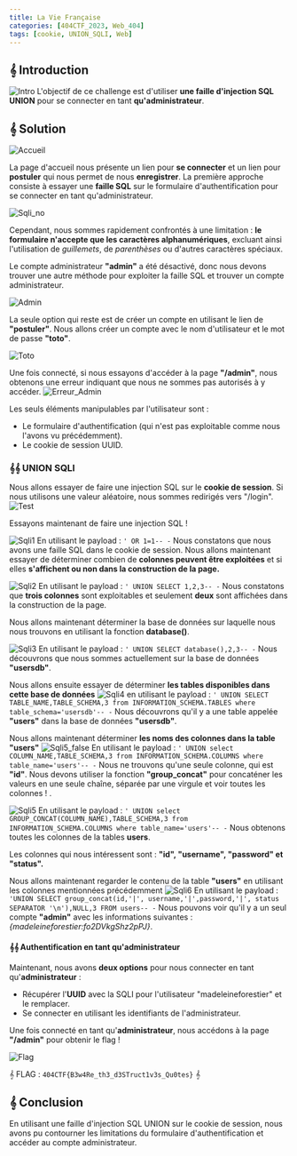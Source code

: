 ```yaml
---
title: La Vie Française
categories: [404CTF_2023, Web_404]
tags: [cookie, UNION_SQLI, Web]
---
```


## 𝄞 Introduction

![Intro](/assets/images/404CTF_2023/Web/La_vie_française/intro.png)
L'objectif de ce challenge est d'utiliser **une faille d'injection SQL UNION** pour se connecter en tant **qu'administrateur**.

## 𝄞 Solution
![Accueil](/assets/images/404CTF_2023/Web/La_vie_française/accueil.png)

La page d'accueil nous présente un lien pour **se connecter** et un lien pour **postuler** qui nous permet de nous **enregistrer**.
La première approche consiste à essayer une **faille SQL** sur le formulaire d'authentification pour se connecter en tant qu'administrateur.

![Sqli_no](/assets/images/404CTF_2023/Web/La_vie_française/sqli_no.png)

Cependant, nous sommes rapidement confrontés à une limitation : **le formulaire n'accepte que les caractères alphanumériques**, excluant ainsi l'utilisation de *guillemets*, de *parenthèses* ou d'autres caractères spéciaux.

Le compte administrateur **"admin"** a été désactivé, donc nous devons trouver une autre méthode pour exploiter la faille SQL et trouver un compte administrateur.

![Admin](/assets/images/404CTF_2023/Web/La_vie_française/admin.png)

La seule option qui reste est de créer un compte en utilisant le lien de **"postuler"**. Nous allons créer un compte avec le nom d'utilisateur et le mot de passe **"toto"**.

![Toto](/assets/images/404CTF_2023/Web/La_vie_française/toto.png)

Une fois connecté, si nous essayons d'accéder à la page **"/admin"**, nous obtenons une erreur indiquant que nous ne sommes pas autorisés à y accéder.
![Erreur_Admin](/assets/images/404CTF_2023/Web/La_vie_française/erreur_admin.png)

Les seuls éléments manipulables par l'utilisateur sont :

- Le formulaire d'authentification (qui n'est pas exploitable comme nous l'avons vu précédemment).
- Le cookie de session UUID.

### 𝄞𝄞 UNION SQLI 

Nous allons essayer de faire une injection SQL sur le **cookie de session**. Si nous utilisons une valeur aléatoire, nous sommes redirigés vers "/login".
![Test](/assets/images/404CTF_2023/Web/La_vie_française/test.png)

Essayons maintenant de faire une injection SQL !

![Sqli1](/assets/images/404CTF_2023/Web/La_vie_française/sqli1.png)
En utilisant le payload :
`' OR 1=1-- -`
Nous constatons que nous avons une faille SQL dans le cookie de session. Nous allons maintenant essayer de déterminer combien de **colonnes peuvent être exploitées** et si elles **s'affichent ou non dans la construction de la page.**

![Sqli2](/assets/images/404CTF_2023/Web/La_vie_française/sqli2.png)
En utilisant le payload :
`' UNION SELECT 1,2,3-- -`
Nous constatons que **trois colonnes** sont exploitables et seulement **deux** sont affichées dans la construction de la page.

Nous allons maintenant déterminer la base de données sur laquelle nous nous trouvons en utilisant la fonction **database()**.

![Sqli3](/assets/images/404CTF_2023/Web/La_vie_française/sqli3.png)
En utilisant le payload :
`' UNION SELECT database(),2,3-- -`
Nous découvrons que nous sommes actuellement sur la base de données **"usersdb"**.


Nous allons ensuite essayer de déterminer **les tables disponibles dans cette base de données** 
![Sqli4](/assets/images/404CTF_2023/Web/La_vie_française/sqli4.png)
en utilisant le payload :
`' UNION SELECT TABLE_NAME,TABLE_SCHEMA,3 from INFORMATION_SCHEMA.TABLES where table_schema='usersdb'-- -`
Nous découvrons qu'il y a une table appelée **"users"** dans la base de données **"usersdb"**.

Nous allons maintenant déterminer **les noms des colonnes dans la table "users"**
![Sqli5_false](/assets/images/404CTF_2023/Web/La_vie_française/sqli5_false.png)
En utilisant le payload :
`' UNION select COLUMN_NAME,TABLE_SCHEMA,3 from INFORMATION_SCHEMA.COLUMNS where table_name='users'-- -`
Nous ne trouvons qu'une seule colonne, qui est **"id"**. Nous devons utiliser la fonction **"group_concat"** pour concaténer les valeurs en une seule chaîne, séparée par une virgule et voir toutes les colonnes ! .

![Sqli5](/assets/images/404CTF_2023/Web/La_vie_française/sqli5.png)
En utilisant le payload :
`' UNION select GROUP_CONCAT(COLUMN_NAME),TABLE_SCHEMA,3 from INFORMATION_SCHEMA.COLUMNS where table_name='users'-- -`
Nous obtenons toutes les colonnes de la tables **users**.

Les colonnes qui nous intéressent sont : **"id", "username", "password" et "status".**

Nous allons maintenant regarder le contenu de la table **"users"** en utilisant les colonnes mentionnées précédemment
![Sqli6](/assets/images/404CTF_2023/Web/La_vie_française/sqli6.png)
En utilisant le payload :
`'UNION SELECT group_concat(id,'|', username,'|',password,'|', status SEPARATOR '\n'),NULL,3 FROM users-- -`
Nous pouvons voir qu'il y a un seul compte **"admin"** avec les informations suivantes : *{madeleineforestier:fo2DVkgShz2pPJ}*.

#### 𝄞𝄞 Authentification en tant qu'administrateur

Maintenant, nous avons **deux options** pour nous connecter en tant qu'**administrateur** :

- Récupérer l'**UUID** avec la SQLI pour l'utilisateur "madeleineforestier" et le remplacer.
- Se connecter en utilisant les identifiants de l'administrateur.

Une fois connecté en tant qu'**administrateur**, nous accédons à la page **"/admin"** pour obtenir le flag !

![Flag](/assets/images/404CTF_2023/Web/La_vie_française/flag.png)

𝄞 FLAG : `404CTF{B3w4Re_th3_d3STruct1v3s_Qu0tes}` 𝄞


## 𝄞 Conclusion
En utilisant une faille d'injection SQL UNION sur le cookie de session, nous avons pu contourner les limitations du formulaire d'authentification et accéder au compte administrateur.



















